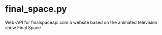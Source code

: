 # final_space.py
Web-API for finalspaceapi.com a website based on the animated television show Final Space 
